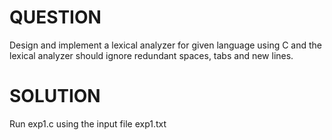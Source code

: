 # QUESTION
Design and implement a lexical analyzer for given language using C and the lexical analyzer should ignore redundant spaces, tabs and new lines.

# SOLUTION
Run exp1.c using the input file exp1.txt
